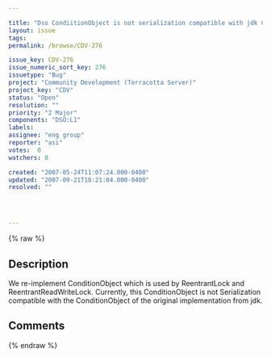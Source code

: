 ```yaml
---

title: "Dso CondiitionObject is not serialization compatible with jdk ConditionObject"
layout: issue
tags: 
permalink: /browse/CDV-276

issue_key: CDV-276
issue_numeric_sort_key: 276
issuetype: "Bug"
project: "Community Development (Terracotta Server)"
project_key: "CDV"
status: "Open"
resolution: ""
priority: "2 Major"
components: "DSO:L1"
labels: 
assignee: "eng group"
reporter: "asi"
votes:  0
watchers: 0

created: "2007-05-24T11:07:24.000-0400"
updated: "2007-09-21T18:21:04.000-0400"
resolved: ""




---
```


{% raw %}

## Description

<div markdown="1" class="description">

We re-implement ConditionObject which is used by ReentrantLock and ReentrantReadWriteLock. Currently, this ConditionObject is not Serialization compatible with the ConditionObject of the original implementation from jdk.

</div>

## Comments



{% endraw %}
